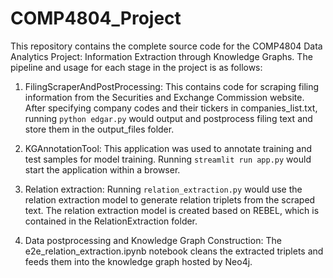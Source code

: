 # COMP4804_Project
This repository contains the complete source code for the COMP4804 Data Analytics Project: Information Extraction through Knowledge Graphs. 
The pipeline and usage for each stage in the project is as follows:

1. FilingScraperAndPostProcessing:
This contains code for scraping filing information from the Securities and Exchange Commission website. After specifying company codes and their tickers in companies_list.txt, running `python edgar.py` would output and postprocess filing text and store them in the output_files folder.

2. KGAnnotationTool:
This application was used to annotate training and test samples for model training. Running `streamlit run app.py` would start the application within a browser.

3. Relation extraction:
Running `relation_extraction.py` would use the  relation extraction model to generate relation triplets from the scraped text. The relation extraction model is created based on REBEL, which is contained in the RelationExtraction folder. 

4. Data postprocessing and Knowledge Graph Construction:
The e2e_relation_extraction.ipynb notebook cleans the extracted triplets and feeds them into the knowledge graph hosted by Neo4j.

